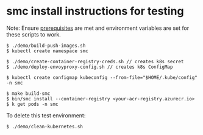 # smc install instructions for testing

Note: Ensure [prerequisites](https://github.com/deislabs/smc/blob/master/DEMO.md#prerequisites) are met and environment variables are set for these scripts to work.

```console
$ ./demo/build-push-images.sh
$ kubectl create namespace smc

$ ./demo/create-container-registry-creds.sh // creates k8s secret
$ ./demo/deploy-envoyproxy-config.sh // creates k8s ConfigMap

$ kubectl create configmap kubeconfig --from-file="$HOME/.kube/config" -n smc

$ make build-smc
$ bin/smc install --container-registry <your-acr-registry.azurecr.io>
$ k get pods -n smc
```

To delete this test environment:
```console
$ ./demo/clean-kubernetes.sh
```
